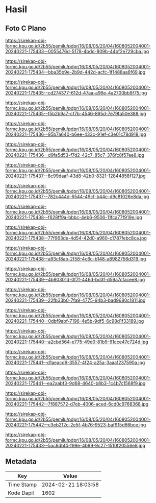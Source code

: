 # Hasil

## Foto C Plano

https://sirekap-obj-formc.kpu.go.id/2b55/pemilu/pdpr/16/08/05/20/04/1608052004001-20240221-175433--0055476d-5178-4bdd-809b-44bf2e729cba.jpg

https://sirekap-obj-formc.kpu.go.id/2b55/pemilu/pdpr/16/08/05/20/04/1608052004001-20240221-175434--bba35b9e-2b9d-442d-acfc-1f1488aa6f69.jpg

https://sirekap-obj-formc.kpu.go.id/2b55/pemilu/pdpr/16/08/05/20/04/1608052004001-20240221-175435--cd274377-612d-47aa-a96e-4a2700bb9f75.jpg

https://sirekap-obj-formc.kpu.go.id/2b55/pemilu/pdpr/16/08/05/20/04/1608052004001-20240221-175435--f5b2b9a7-cf7b-4546-895d-7e79fa50e388.jpg

https://sirekap-obj-formc.kpu.go.id/2b55/pemilu/pdpr/16/08/05/20/04/1608052004001-20240221-175436--95b7a640-b6ee-433c-91ef-c3e01c78d918.jpg

https://sirekap-obj-formc.kpu.go.id/2b55/pemilu/pdpr/16/08/05/20/04/1608052004001-20240221-175436--d9fa5d53-f7d2-42c7-85c7-376fc8f57ee8.jpg

https://sirekap-obj-formc.kpu.go.id/2b55/pemilu/pdpr/16/08/05/20/04/1608052004001-20240221-175437--8c99daaf-43d8-42b0-8321-12844858f127.jpg

https://sirekap-obj-formc.kpu.go.id/2b55/pemilu/pdpr/16/08/05/20/04/1608052004001-20240221-175437--782c444d-6544-49cf-b44c-d9c81026e8da.jpg

https://sirekap-obj-formc.kpu.go.id/2b55/pemilu/pdpr/16/08/05/20/04/1608052004001-20240221-175438--f628ff9a-bbbc-4eb6-9506-11fca77f919e.jpg

https://sirekap-obj-formc.kpu.go.id/2b55/pemilu/pdpr/16/08/05/20/04/1608052004001-20240221-175438--77f963de-4d54-42d0-a960-c1787febc8ca.jpg

https://sirekap-obj-formc.kpu.go.id/2b55/pemilu/pdpr/16/08/05/20/04/1608052004001-20240221-175438--a93cf8ab-2f58-4c6c-b148-a8982756d319.jpg

https://sirekap-obj-formc.kpu.go.id/2b55/pemilu/pdpr/16/08/05/20/04/1608052004001-20240221-175439--4b90301d-0f7f-446d-bd3f-d59a7cfacee8.jpg

https://sirekap-obj-formc.kpu.go.id/2b55/pemilu/pdpr/16/08/05/20/04/1608052004001-20240221-175439--22fb33b0-7fa9-4775-94b3-bad9680c1811.jpg

https://sirekap-obj-formc.kpu.go.id/2b55/pemilu/pdpr/16/08/05/20/04/1608052004001-20240221-175440--0dbf9abf-7196-4e5b-9df5-6c98d1f33189.jpg

https://sirekap-obj-formc.kpu.go.id/2b55/pemilu/pdpr/16/08/05/20/04/1608052004001-20240221-175440--a2cbd564-e775-49d0-81b9-91cce47c724d.jpg

https://sirekap-obj-formc.kpu.go.id/2b55/pemilu/pdpr/16/08/05/20/04/1608052004001-20240221-175441--d1aeacd6-3557-4f24-a25a-3aaa1237590a.jpg

https://sirekap-obj-formc.kpu.go.id/2b55/pemilu/pdpr/16/08/05/20/04/1608052004001-20240221-175441--ea2aabf3-9d68-4640-b8b3-1c4b7c1568f9.jpg

https://sirekap-obj-formc.kpu.go.id/2b55/pemilu/pdpr/16/08/05/20/04/1608052004001-20240221-175442--7f887572-d7eb-4006-aced-6cd0c9768368.jpg

https://sirekap-obj-formc.kpu.go.id/2b55/pemilu/pdpr/16/08/05/20/04/1608052004001-20240221-175442--c3eb212c-2e5f-4b76-9523-baf915d66bce.jpg

https://sirekap-obj-formc.kpu.go.id/2b55/pemilu/pdpr/16/08/05/20/04/1608052004001-20240221-175433--5ac8dbf4-f99e-4b99-9c27-1510f20556e8.jpg


## Metadata

| Key        | Value               |
| ---------- | ------------------- |
| Time Stamp | 2024-02-21 18:03:58 |
| Kode Dapil | 1602                |



